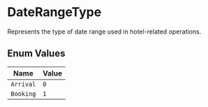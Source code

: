 # DateRangeType

Represents the type of date range used in hotel-related operations.

## Enum Values

| Name | Value |
|------|-------|
| `Arrival` | `0` |
| `Booking` | `1` |
